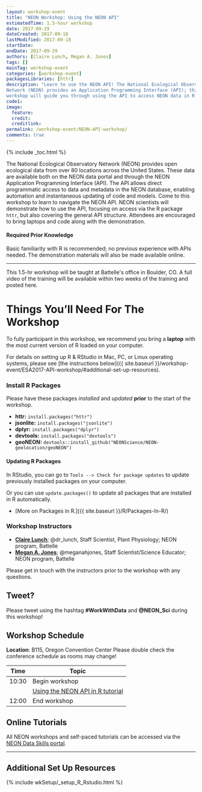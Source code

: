 ```yaml
---
layout: workshop-event
title: "NEON Workshop: Using the NEON API"
estimatedTime: 1.5-hour workshop
date: 2017-09-29
dateCreated: 2017-09-18
lastModified: 2017-09-18
startDate: 
endDate: 2017-09-29
authors: [Claire Lunch, Megan A. Jones]
tags: []
mainTag: workshop-event
categories: [workshop-event]
packagesLibraries: [httr]
description: "Learn to use the NEON API! The National Ecological Observatory 
Network (NEON) provides an Application Programming Interface (API); this 
workshop will guide you through using the API to access NEON data in R."
code1: 
image:
  feature: 
  credit:
  creditlink: 
permalink: /workshop-event/NEON-API-workshop/
comments: true 
---
```


{% include _toc.html %}

The National Ecological Observatory Network (NEON) provides open ecological data 
from over 80 locations across the United States. These data are available both 
on the NEON data portal and through the NEON Application Programming Interface 
(API). The API allows direct programmatic access to data and metadata in the 
NEON database, enabling automation and instantaneous updating of code and models. 
Come to this workshop to learn to navigate the NEON API. NEON scientists will 
demonstrate how to use the API, focusing on access via the R package `httr`, but 
also covering the general API structure. Attendees are encouraged to bring 
laptops and code along with the demonstration. 

#### Required Prior Knowledge

Basic familiarity with R is recommended; no previous experience with APIs 
needed. The demonstration materials will also be made available online. 

***

This 1.5-hr workshop will be taught at Battelle's office in Boulder, CO. A full video 
of the training will be available within two weeks of the training and posted here. 

<div id="objectives" markdown="1">

# Things You’ll Need For The Workshop

To fully participant in this workshop, we recommend you bring a **laptop** with 
the most current version of R loaded on your computer. 

For details on setting up R & RStudio in Mac, PC, or Linux operating systems, 
please see [the instructions below]({{ site.baseurl }}/workshop-event/ESA2017-API-workshop/#additional-set-up-resources).

### Install R Packages

Please have these packages *installed* and *updated* **prior** to the start of 
the workshop.

* **httr:** `install.packages("httr")`
* **jsonlite:** `install.packages("jsonlite")`
* **dplyr:** `install.packages("dplyr")`
* **devtools:** `install.packages("devtools")`
* **geoNEON:** `devtools::install_github("NEONScience/NEON-geolocation/geoNEON")`

#### Updating R Packages

In RStudio, you can go to `Tools --> Check for package updates` to update 
previously installed packages on your computer.

Or you can use `update.packages()` to update all packages that are 
installed in R automatically. 

* [More on Packages in R.]({{ site.baseurl }}/R/Packages-In-R/)

</div>

### Workshop Instructors
* **[Claire Lunch](http://www.neonscience.org/about/staff/claire-lunch)**; @dr_lunch, Staff Scientist, Plant Physiology; NEON program, Battelle
* **[Megan A. Jones](http://www.neonscience.org/about/staff/megan-jones)**; @meganahjones, Staff Scientist/Science Educator; NEON program, Battelle

Please get in touch with the instructors prior to the workshop with any questions.

## Tweet?  
Please tweet using the hashtag **#WorkWithData** and **@NEON_Sci** during this 
workshop!

## Workshop Schedule

**Location**: B115, Oregon Convention Center
Please double check the conference schedule as rooms may change!


| Time	| Topic	
|-------------|---------------
| 10:30	| Begin workshop
| 	| <a href="{{ site.baseurl }}/R/neon-api/" target="_blank"> Using the NEON API in R tutorial </a>   
| 12:00	| End workshop


## Online Tutorials

All NEON workshops and self-paced tutorials can be accessed via the 
<a href="http://www.neondataskills.org/" target="_blank">NEON
Data Skills portal</a>.

***

## Additional Set Up Resources

{% include wkSetup/_setup_R_Rstudio.html %}
